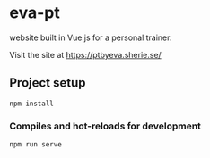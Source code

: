 # eva-pt
website built in Vue.js for a personal trainer.

Visit the site at https://ptbyeva.sherie.se/

## Project setup
```
npm install
```

### Compiles and hot-reloads for development
```
npm run serve
```
